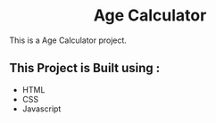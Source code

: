 <h1 align="center"> Age Calculator</h1>

<p>This is a Age Calculator project.</p>

<h2>This Project is Built using :</h2>
<ul>
<li>HTML</li>
<li>CSS</li>
<li>Javascript</li>
</ul>